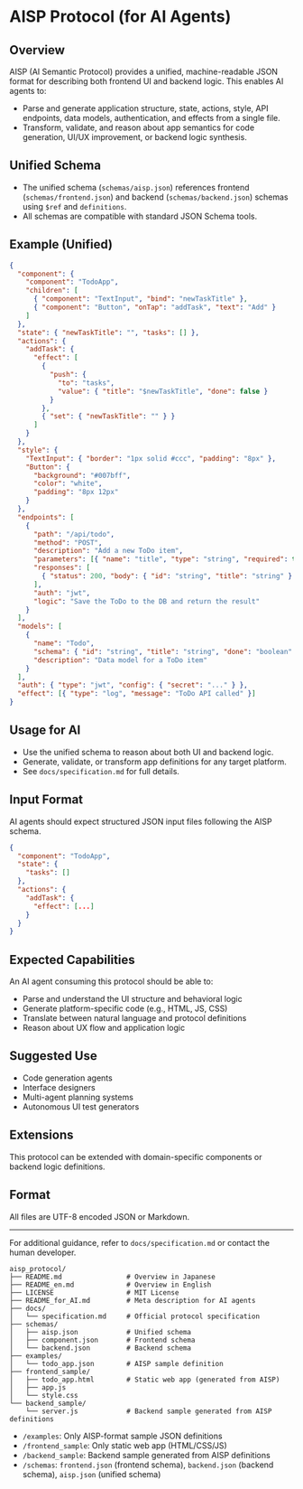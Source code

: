# AISP Protocol (for AI Agents)

## Overview

AISP (AI Semantic Protocol) provides a unified, machine-readable JSON format for describing both frontend UI and backend logic. This enables AI agents to:

- Parse and generate application structure, state, actions, style, API endpoints, data models, authentication, and effects from a single file.
- Transform, validate, and reason about app semantics for code generation, UI/UX improvement, or backend logic synthesis.

## Unified Schema

- The unified schema (`schemas/aisp.json`) references frontend (`schemas/frontend.json`) and backend (`schemas/backend.json`) schemas using `$ref` and `definitions`.
- All schemas are compatible with standard JSON Schema tools.

## Example (Unified)

```json
{
  "component": {
    "component": "TodoApp",
    "children": [
      { "component": "TextInput", "bind": "newTaskTitle" },
      { "component": "Button", "onTap": "addTask", "text": "Add" }
    ]
  },
  "state": { "newTaskTitle": "", "tasks": [] },
  "actions": {
    "addTask": {
      "effect": [
        {
          "push": {
            "to": "tasks",
            "value": { "title": "$newTaskTitle", "done": false }
          }
        },
        { "set": { "newTaskTitle": "" } }
      ]
    }
  },
  "style": {
    "TextInput": { "border": "1px solid #ccc", "padding": "8px" },
    "Button": {
      "background": "#007bff",
      "color": "white",
      "padding": "8px 12px"
    }
  },
  "endpoints": [
    {
      "path": "/api/todo",
      "method": "POST",
      "description": "Add a new ToDo item",
      "parameters": [{ "name": "title", "type": "string", "required": true }],
      "responses": [
        { "status": 200, "body": { "id": "string", "title": "string" } }
      ],
      "auth": "jwt",
      "logic": "Save the ToDo to the DB and return the result"
    }
  ],
  "models": [
    {
      "name": "Todo",
      "schema": { "id": "string", "title": "string", "done": "boolean" },
      "description": "Data model for a ToDo item"
    }
  ],
  "auth": { "type": "jwt", "config": { "secret": "..." } },
  "effect": [{ "type": "log", "message": "ToDo API called" }]
}
```

## Usage for AI

- Use the unified schema to reason about both UI and backend logic.
- Generate, validate, or transform app definitions for any target platform.
- See `docs/specification.md` for full details.

## Input Format

AI agents should expect structured JSON input files following the AISP schema.

```json
{
  "component": "TodoApp",
  "state": {
    "tasks": []
  },
  "actions": {
    "addTask": {
      "effect": [...]
    }
  }
}
```

## Expected Capabilities

An AI agent consuming this protocol should be able to:

- Parse and understand the UI structure and behavioral logic
- Generate platform-specific code (e.g., HTML, JS, CSS)
- Translate between natural language and protocol definitions
- Reason about UX flow and application logic

## Suggested Use

- Code generation agents
- Interface designers
- Multi-agent planning systems
- Autonomous UI test generators

## Extensions

This protocol can be extended with domain-specific components or backend logic definitions.

## Format

All files are UTF-8 encoded JSON or Markdown.

---

For additional guidance, refer to `docs/specification.md` or contact the human developer.

```
aisp_protocol/
├── README.md                # Overview in Japanese
├── README_en.md             # Overview in English
├── LICENSE                  # MIT License
├── README_for_AI.md         # Meta description for AI agents
├── docs/
│   └── specification.md     # Official protocol specification
├── schemas/
│   ├── aisp.json            # Unified schema
│   ├── component.json       # Frontend schema
│   └── backend.json         # Backend schema
├── examples/
│   └── todo_app.json        # AISP sample definition
├── frontend_sample/
│   ├── todo_app.html        # Static web app (generated from AISP)
│   ├── app.js
│   └── style.css
└── backend_sample/
    └── server.js            # Backend sample generated from AISP definitions
```

- `/examples`: Only AISP-format sample JSON definitions
- `/frontend_sample`: Only static web app (HTML/CSS/JS)
- `/backend_sample`: Backend sample generated from AISP definitions
- `/schemas`: `frontend.json` (frontend schema), `backend.json` (backend schema), `aisp.json` (unified schema)
